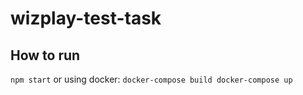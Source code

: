 # wizplay-test-task

## How to run
```npm start```
or using docker:
``docker-compose build
   docker-compose up
``


